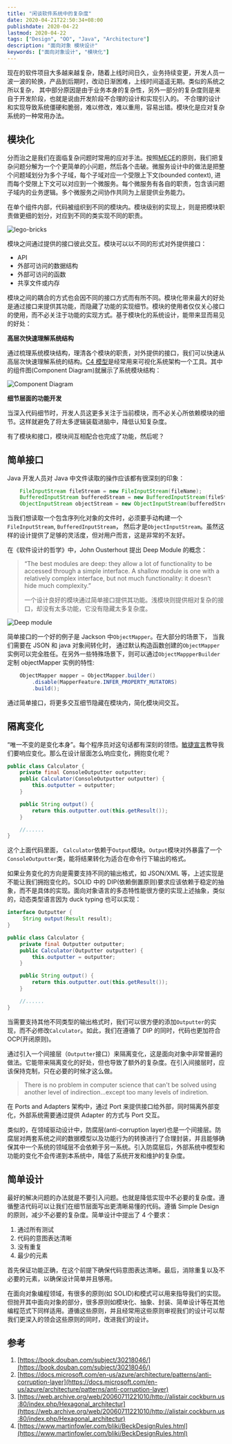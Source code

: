 ```yaml
---
title: "闲谈软件系统中的复杂度"
date: 2020-04-21T22:50:34+08:00
publishdate: 2020-04-22
lastmod: 2020-04-22
tags: ["Design", "OO", "Java", "Architecture"]
description: "面向对象 模块设计"
keywords: ["面向对象设计", "模块化"]
---
```


现在的软件项目大多越来越复杂，随着上线时间日久，业务持续变更，开发人员一波一波的轮换，产品到后期时，改动日渐困难，上线时间遥遥无期。类似的系统之所以复杂， 其中部分原因是由于业务本身的复杂性，另外一部分的复杂度则是来自于开发阶段，也就是说由开发阶段不合理的设计和实现引入的。 不合理的设计和实现导致系统僵硬和脆弱，难以修改，难以重用，容易出错。模块化是应对复杂系统的一种常用办法。

## 模块化

分而治之是我们在面临复杂问题时常用的应对手法。按照[MECE](https://wiki.mbalib.com/wiki/MECE%E5%88%86%E6%9E%90%E6%B3%95)的原则，我们把复杂问题分解为一个个更简单的小问题，然后各个击破。微服务设计中的做法是把整个问题域划分为多个子域，每个子域对应一个受限上下文(bounded context), 进而每个受限上下文可以对应到一个微服务。每个微服务有各自的职责，包含该问题子域内的业务逻辑。多个微服务之间协作共同为上层提供业务能力。

在单个组件内部，代码被组织到不同的模块内。模块级别的实现上，则是把模块职责做更细的划分，对应到不同的类实现不同的职责。

![lego-bricks](/image/lego-bricks.webp)

模块之间通过提供的接口彼此交互。模块可以以不同的形式对外提供接口：

- API
- 外部可访问的数据结构
- 外部可访问的函数
- 共享文件或内存

模块之间的耦合的方式也会因不同的接口方式而有所不同。模块化带来最大的好处是通过接口来提供其功能，而隐藏了功能的实现细节。模块的使用者仅仅关心接口的使用，而不必关注于功能的实现方式。基于模块化的系统设计，能带来显而易见的好处：

**高层次快速理解系统结构**

通过梳理系统模块结构，理清各个模块的职责，对外提供的接口，我们可以快速从高层次快速理解系统的结构。[C4 模型](https://c4model.com/)是经常用来可视化系统架构一个工具。其中的组件图(Component Diagram)就展示了系统模块结构：

![Component Diagram](https://c4model.com/img/bigbankplc-Components.png)

**细节层面的功能开发**

当深入代码细节时，开发人员这更多关注于当前模块，而不必关心所依赖模块的细节。这样就避免了将太多逻辑装载进脑中，降低认知复杂度。

有了模块和接口，模块间互相配合也完成了功能，然后呢？

## 简单接口

Java 开发人员对 Java 中文件读取的操作应该都有很深刻的印象：

```java
	FileInputStream fileStream = new FileInputStream(fileName);
	BufferedInputStream bufferedStream = new BufferedInputStream(fileStream);
	ObjectInputStream objectStream = new ObjectInputStream(bufferedStream);
```

当我们想读取一个包含序列化对象的文件时，必须要手动构建一个`FileInputStream`, `BufferedInputStream`， 然后才是`ObjectInputStream`。虽然这样的设计提供了足够的灵活度，但对用户而言，这是非常的不友好。

在《软件设计的哲学》中，John Ousterhout 提出 Deep Module 的概念：

> “The best modules are deep: they allow a lot of functionality to be accessed through a simple interface. A shallow module is one with a relatively complex interface, but not much functionality: it doesn’t hide much complexity.”
>
> 一个设计良好的模块通过简单接口提供其功能。浅模块则提供相对复杂的接口，却没有太多功能，它没有隐藏太多复杂度。

![Deep module](/image/deep-module.webp)

简单接口的一个好的例子是 Jackson 中`ObjectMapper`。在大部分的场景下， 当我们需要在 JSON 和 java 对象间转化时， 通过默认构造函数创建的`ObjectMapper`实例可以完全胜任。在另外一些特殊场景下，则可以通过`ObjectMappperBuilder`定制 objectMapper 实例的特性:

```java
	ObjectMapper mapper = ObjectMapper.builder()
	    .disable(MapperFeature.INFER_PROPERTY_MUTATORS)
	    .build();
```

通过简单接口，将更多交互细节隐藏在模块内，简化模块间交互。

## 隔离变化

“唯一不变的是变化本身”。每个程序员对这句话都有深刻的领悟。[敏捷宣言](http://agilemanifesto.org/iso/zhchs/manifesto.html)教导我们要响应变化。那么在设计层面怎么响应变化，拥抱变化呢？

```java
public class Calculator {
    private final ConsoleOutputter outputter;
    public Calculator(ConsoleOutputter outputter) {
        this.outputter = outputter;
    }

    public String output() {
        return this.outputter.out(this.getResult());
    }

    //......
}
```

这个上面代码里面， `Calculator`依赖于`Output`模块。`Output`模块对外暴露了一个`ConsoleOutputter`类，能将结果转化为适合在命令行下输出的格式。

如果业务变化的方向是需要支持不同的输出格式，如 JSON/XML 等，上述实现是不能让我们拥抱变化的。SOLID 中的 DIP(依赖倒置原则)要求应该依赖于稳定的抽象，而不是具体的实现。面向对象语言的多态特性能很方便的实现上述抽象，类似的，动态类型语言因为 duck typing 也可以实现：

```java
interface Outputter {
     String output(Result result);
}

public class Calculator {
    private final Outputter outputter;
    public Calculator(Outputter outputter) {
        this.outputter = outputter;
    }

    public String output() {
        return this.outputter.out(this.getResult());
    }

    //......
}
```

当需要支持其他不同类型的输出格式时，我们可以很方便的添加`Outputter`的实现，而不必修改`Calculator`。如此，我们在遵循了 DIP 的同时，代码也更加符合 OCP(开闭原则)。

通过引入一个间接层（`Outputter`接口）来隔离变化，这是面向对象中非常普遍的做法。它能带来隔离变化的好处，但也导致了额外的复杂度。在引入间接层时，应该保持克制，只在必要的时候才这么做。

> There is no problem in computer science that can't be solved using another level of indirection...except too many levels of indiretion.

在 Ports and Adapters 架构中，通过 Port 来提供接口给外部，同时隔离外部变化，外部系统需要通过提供 Adapter 的方式与 Port 交互。

类似的，在领域驱动设计中，防腐层(anti-corruption layer)也是一个间接层。防腐层对两套系统之间的数据模型以及功能行为的转换进行了合理封装，并且能够确保其中一个系统的领域层不会依赖于另一系统。引入防腐层后，外部系统中模型和功能的变化不会传递到本系统中，降低了系统开发和维护的复杂度。

## 简单设计

最好的解决问题的办法就是不要引入问题。也就是降低实现中不必要的复杂度。遵循整洁代码可以让我们在细节层面写出更清晰易懂的代码。遵循 Simple Design 的原则，减少不必要的复杂度。简单设计中提出了 4 个要求：

1. 通过所有测试
2. 代码的意图表达清晰
3. 没有重复
4. 最少的元素

首先保证功能正确，在这个前提下确保代码意图表达清晰。最后，消除重复以及不必要的元素，以确保设计简单并且够用。

在面向对象编程领域，有很多的原则(如 SOLID)和模式可以用来指导我们的实现。但抛开其中面向对象的部分，很多原则如模块化、抽象、封装、简单设计等在其他编程范式下同样适用。遵循这些原则，并且经常用这些原则审视我们的设计可以帮我们更深入的领会这些原则的同时，改进我们的设计。

## 参考

1. [https://book.douban.com/subject/30218046/](https://book.douban.com/subject/30218046/)
2. [https://docs.microsoft.com/en-us/azure/architecture/patterns/anti-corruption-layer](https://docs.microsoft.com/en-us/azure/architecture/patterns/anti-corruption-layer)
3. [https://web.archive.org/web/20060711221010/http://alistair.cockburn.us:80/index.php/Hexagonal_architectur](https://web.archive.org/web/20060711221010/http://alistair.cockburn.us:80/index.php/Hexagonal_architectur)
4. [https://www.martinfowler.com/bliki/BeckDesignRules.html](https://www.martinfowler.com/bliki/BeckDesignRules.html)
